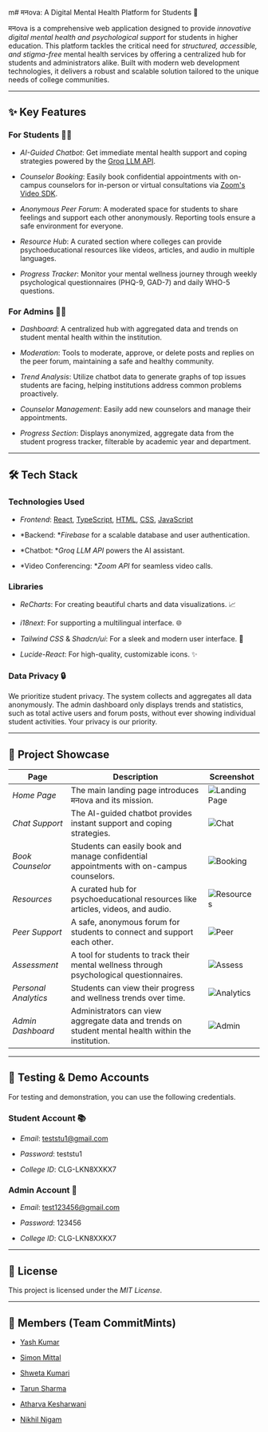 m# मनova: A Digital Mental Health Platform for Students 🤝

मनova is a comprehensive web application designed to provide *innovative digital mental health and psychological support* for students in higher education. This platform tackles the critical need for *structured, accessible, and stigma-free* mental health services by offering a centralized hub for students and administrators alike. Built with modern web development technologies, it delivers a robust and scalable solution tailored to the unique needs of college communities.

---

## ✨ Key Features

### For Students 🧑‍🎓

- *AI-Guided Chatbot*: Get immediate mental health support and coping strategies powered by the [Groq LLM API](https://groq.com/docs/). 
    
- *Counselor Booking*: Easily book confidential appointments with on-campus counselors for in-person or virtual consultations via [Zoom's Video SDK](https://www.google.com/search?q=https://zoom.us/docs/en-us/zoom-video-sdk.html). 
    
- *Anonymous Peer Forum*: A moderated space for students to share feelings and support each other anonymously. Reporting tools ensure a safe environment for everyone. 
    
- *Resource Hub*: A curated section where colleges can provide psychoeducational resources like videos, articles, and audio in multiple languages. 
    
- *Progress Tracker*: Monitor your mental wellness journey through weekly psychological questionnaires (PHQ-9, GAD-7) and daily WHO-5 questions. 
    

### For Admins 👩‍💼

- *Dashboard*: A centralized hub with aggregated data and trends on student mental health within the institution. 
    
- *Moderation*: Tools to moderate, approve, or delete posts and replies on the peer forum, maintaining a safe and healthy community. 
    
- *Trend Analysis*: Utilize chatbot data to generate graphs of top issues students are facing, helping institutions address common problems proactively. 
    
- *Counselor Management*: Easily add new counselors and manage their appointments. 
    
- *Progress Section*: Displays anonymized, aggregate data from the student progress tracker, filterable by academic year and department. 
    

---

## 🛠 Tech Stack

### Technologies Used

- *Frontend*: [React](https://react.dev/), [TypeScript](https://www.typescriptlang.org/), [HTML](https://developer.mozilla.org/en-US/docs/Web/HTML), [CSS](https://developer.mozilla.org/en-US/docs/Web/CSS), [JavaScript](https://developer.mozilla.org/en-US/docs/Web/JavaScript)
    
- *Backend: **Firebase* for a scalable database and user authentication.
    
- *Chatbot: **Groq LLM API* powers the AI assistant.
    
- *Video Conferencing: **Zoom API* for seamless video calls.
    

### Libraries

- *ReCharts*: For creating beautiful charts and data visualizations. 📈
    
- *i18next*: For supporting a multilingual interface. 🌐
    
- *Tailwind CSS* & *Shadcn/ui*: For a sleek and modern user interface. 🎨
    
- *Lucide-React*: For high-quality, customizable icons. ✨
    

### Data Privacy 🔒

We prioritize student privacy. The system collects and aggregates all data anonymously. The admin dashboard only displays trends and statistics, such as total active users and forum posts, without ever showing individual student activities. Your privacy is our priority.

---

## 📸 Project Showcase

| Page                   | Description                                                                                        | Screenshot |
| ---------------------- | -------------------------------------------------------------------------------------------------- | ---------- |
| *Home Page*          | The main landing page introduces मनova and its mission.                                            | ![Landing Page](assets/HomePage.png) |
| *Chat Support*       | The AI-guided chatbot provides instant support and coping strategies.                              | ![Chat](assets/ChatSupport.png) |
| *Book Counselor*     | Students can easily book and manage confidential appointments with on-campus counselors.           | ![Booking](assets/BookCounselor.png) |
| *Resources*          | A curated hub for psychoeducational resources like articles, videos, and audio.                    | ![Resources](assets/Resources.png) |
| *Peer Support*       | A safe, anonymous forum for students to connect and support each other.                            | ![Peer](assets/PeerSupport.png) |
| *Assessment*         | A tool for students to track their mental wellness through psychological questionnaires.           | ![Assess](assets/Assessment.png) |
| *Personal Analytics* | Students can view their progress and wellness trends over time.                                    | ![Analytics](assets/PersonalAnalytics.jpeg) |
| *Admin Dashboard*    | Administrators can view aggregate data and trends on student mental health within the institution. | ![Admin](assets/AdminDashboard.png) |

---

## 🧪 Testing & Demo Accounts

For testing and demonstration, you can use the following credentials.

### Student Account 📚

- *Email*: teststu1@gmail.com
    
- *Password*: teststu1
    
- *College ID*: CLG-LKN8XXKX7
    

### Admin Account 💼

- *Email*: test123456@gmail.com
    
- *Password*: 123456
    
- *College ID*: CLG-LKN8XXKX7
    

---

## 📜 License

This project is licensed under the *MIT License*.

---

## 👥 Members (Team CommitMints)

- [Yash Kumar](https://github.com/yashkumar181)
    
- [Simon Mittal](https://github.com/Simon-Mittal)
    
- [Shweta Kumari](https://github.com/shwetakkk21)
    
- [Tarun Sharma](https://github.com/TARUN-CO)
    
- [Atharva Kesharwani](https://github.com/Atharva-coder-2005)
    
- [Nikhil Nigam](https://github.com/nikhilnigam-135)